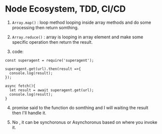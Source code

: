 # Node Ecosystem, TDD, CI/CD

1. `Array.map()` : loop method looping inside array methods and do some processing then return somthing.

2. `Array.reduce()` : array is looping in array element and make some specific operation then return the result.

3. code:

```
const superagent = require('superagent');

superagent.get(url).then(result =>{
  console.log(result);
});

async fetch(){
  let result = await superagent.get(url);
  console.log(result);
}
```

4. promise said to the function do somthing and I will waiting the result then I'll handle it.

5. No , it can be synchoronus or Asynchoronus based on where you invoke it.
